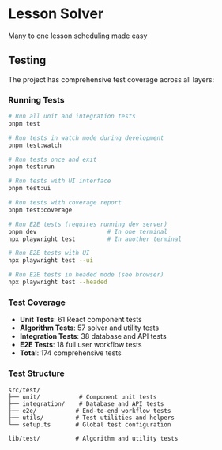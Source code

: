 # Lesson Solver

Many to one lesson scheduling made easy

## Testing

The project has comprehensive test coverage across all layers:

### Running Tests

```bash
# Run all unit and integration tests
pnpm test

# Run tests in watch mode during development
pnpm test:watch

# Run tests once and exit
pnpm test:run

# Run tests with UI interface
pnpm test:ui

# Run tests with coverage report
pnpm test:coverage

# Run E2E tests (requires running dev server)
pnpm dev                    # In one terminal
npx playwright test         # In another terminal

# Run E2E tests with UI
npx playwright test --ui

# Run E2E tests in headed mode (see browser)
npx playwright test --headed
```

### Test Coverage

- **Unit Tests**: 61 React component tests
- **Algorithm Tests**: 57 solver and utility tests  
- **Integration Tests**: 38 database and API tests
- **E2E Tests**: 18 full user workflow tests
- **Total**: 174 comprehensive tests

### Test Structure

```
src/test/
├── unit/           # Component unit tests
├── integration/    # Database and API tests
├── e2e/           # End-to-end workflow tests
├── utils/         # Test utilities and helpers
└── setup.ts       # Global test configuration

lib/test/          # Algorithm and utility tests
```